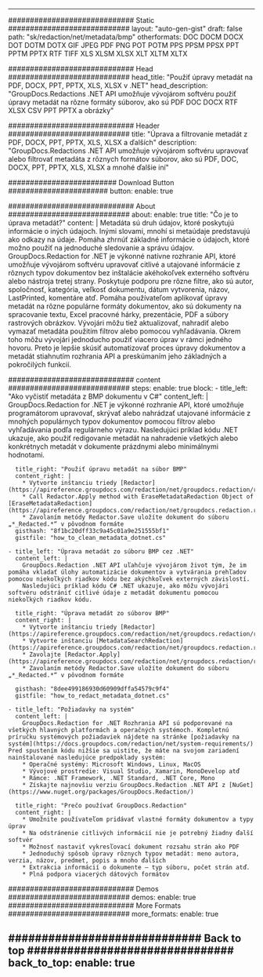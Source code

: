 
---
############################# Static ############################
layout: "auto-gen-gist" 
draft: false
path: "sk/redaction/net/metadata/bmp"
otherformats: DOC DOCM DOCX DOT DOTM DOTX GIF JPEG PDF PNG POT POTM PPS PPSM PPSX PPT PPTM PPTX RTF TIFF XLS XLSM XLSX XLT XLTM XLTX  

############################# Head ############################
head_title: "Použiť úpravy metadát na PDF, DOCX, PPT, PPTX, XLS, XLSX v .NET"
head_description: "GroupDocs.Redactions .NET API umožňuje vývojárom softvéru použiť úpravy metadát na rôzne formáty súborov, ako sú PDF DOC DOCX RTF XLSX CSV PPT PPTX a obrázky"

############################# Header ############################
title: "Úprava a filtrovanie metadát z PDF, DOCX, PPT, PPTX, XLS, XLSX a ďalších"
description: "GroupDocs.Redactions .NET API umožňuje vývojárom softvéru upravovať alebo filtrovať metadáta z rôznych formátov súborov, ako sú PDF, DOC, DOCX, PPT, PPTX, XLS, XLSX a mnohé ďalšie iní"

######################### Download Button #######################
button:
    enable: true

############################# About ############################
about:
    enable: true
    title: "Čo je to úprava metadát?"
    content: |
        Metadáta sú druh údajov, ktoré poskytujú informácie o iných údajoch. Inými slovami, mnohí si metaúdaje predstavujú ako odkazy na údaje. Pomáha zhrnúť základné informácie o údajoch, ktoré možno použiť na jednoduché sledovanie a správu údajov. GroupDocs.Redaction for .NET je výkonné natívne rozhranie API, ktoré umožňuje vývojárom softvéru upravovať citlivé a utajované informácie z rôznych typov dokumentov bez inštalácie akéhokoľvek externého softvéru alebo nástroja tretej strany. Poskytuje podporu pre rôzne filtre, ako sú autor, spoločnosť, kategória, veľkosť dokumentu, dátum vytvorenia, názov, LastPrinted, komentáre atď. Pomáha používateľom aplikovať úpravy metadát na rôzne populárne formáty dokumentov, ako sú dokumenty na spracovanie textu, Excel pracovné hárky, prezentácie, PDF a súbory rastrových obrázkov. Vývojári môžu tiež aktualizovať, nahradiť alebo vymazať metadáta použitím filtrov alebo pomocou vyhľadávania. Okrem toho môžu vývojári jednoducho použiť viacero úprav v rámci jedného hovoru. Preto je lepšie skúsiť automatizovať proces úpravy dokumentov a metadát stiahnutím rozhrania API a preskúmaním jeho základných a pokročilých funkcií.

############################# content ############################
steps:
    enable: true
    block:
    - title_left: "Ako vyčistiť metadáta z BMP dokumentu v C#"
      content_left: |
        GroupDocs.Redaction for .NET je výkonné rozhranie API, ktoré umožňuje programátorom upravovať, skrývať alebo nahrádzať utajované informácie z mnohých populárnych typov dokumentov pomocou filtrov alebo vyhľadávania podľa regulárneho výrazu.
        Nasledujúci príklad kódu .NET ukazuje, ako použiť redigovanie metadát na nahradenie všetkých alebo konkrétnych metadát v dokumente prázdnymi alebo minimálnymi hodnotami.

      title_right: "Použiť úpravu metadát na súbor BMP"
      content_right: |
        * Vytvorte inštanciu triedy [Redactor](https://apireference.groupdocs.com/redaction/net/groupdocs.redaction/redactor)
        * Call Redactor.Apply method with EraseMetadataRedaction Object of [EraseMetadataRedaction](https://apireference.groupdocs.com/redaction/net/groupdocs.redaction.redactions/erasemetadataredaction)
        * Zavolaním metódy Redactor.Save uložíte dokument do súboru „*_Redacted.*“ v pôvodnom formáte        
      gisthash: "8f1bc20dff33c9a45c01a9e251555bf1"
      gistfile: "how_to_clean_metadata_dotnet.cs"

    - title_left: "Úprava metadát zo súboru BMP cez .NET"
      content_left: |
        GroupDocs.Redaction .NET API uľahčuje vývojárom život tým, že im pomáha vkladať úlohy automatizácie dokumentov a vytvárania prehľadov pomocou niekoľkých riadkov kódu bez akýchkoľvek externých závislostí.
        Nasledujúci príklad kódu C# .NET ukazuje, ako môžu vývojári softvéru odstrániť citlivé údaje z metadát dokumentu pomocou niekoľkých riadkov kódu.
        
      title_right: "Úprava metadát zo súborov BMP"
      content_right: |
        * Vytvorte inštanciu triedy [Redactor](https://apireference.groupdocs.com/redaction/net/groupdocs.redaction/redactor)
        * Vytvorte inštanciu [MetadataSearchRedaction](https://apireference.groupdocs.com/redaction/net/groupdocs.redaction.redactions/metadatasearchredaction)
        * Zavolajte [Redactor.Apply](https://apireference.groupdocs.com/redaction/net/groupdocs.redaction/redactor/methods/apply/index) 
        * Zavolaním metódy Redactor.Save uložíte dokument do súboru „*_Redacted.*“ v pôvodnom formáte
        
      gisthash: "8dee499186930d60909dffa54579c9f4"
      gistfile: "how_to_redact_metadata_dotnet.cs"

    - title_left: "Požiadavky na systém"
      content_left: |
        GroupDocs.Redaction for .NET Rozhrania API sú podporované na všetkých hlavných platformách a operačných systémoch. Kompletnú príručku systémových požiadaviek nájdete na stránke [požiadavky na systém](https://docs.groupdocs.com/redaction/net/system-requirements/) Pred spustením kódu nižšie sa uistite, že máte na svojom zariadení nainštalované nasledujúce predpoklady systém:
        * Operačné systémy: Microsoft Windows, Linux, MacOS
        * Vývojové prostredie: Visual Studio, Xamarin, MonoDevelop atď
        * Rámce: .NET Framework, .NET Standard, .NET Core, Mono
        * Získajte najnovšiu verziu GroupDocs.Redaction .NET API z [NuGet](https://www.nuget.org/packages/GroupDocs.Redaction/)
        
      title_right: "Prečo používať GroupDocs.Redaction"
      content_right: |
        * Umožnite používateľom pridávať vlastné formáty dokumentov a typy úprav
        * Na odstránenie citlivých informácií nie je potrebný žiadny ďalší softvér
        * Možnosť nastaviť vykresľovací dokument rozsahu strán ako PDF
        * Jednoduchý spôsob úpravy rôznych typov metadát: meno autora, verzia, názov, predmet, popis a mnoho ďalších
        * Extrakcia informácií o dokumente – typ súboru, počet strán atď.
        * Plná podpora viacerých dátových formátov

############################# Demos ############################
demos:
    enable: true
############################# More Formats ############################
more_formats:
    enable: true

############################# Back to top ###############################
back_to_top:
    enable: true
---
